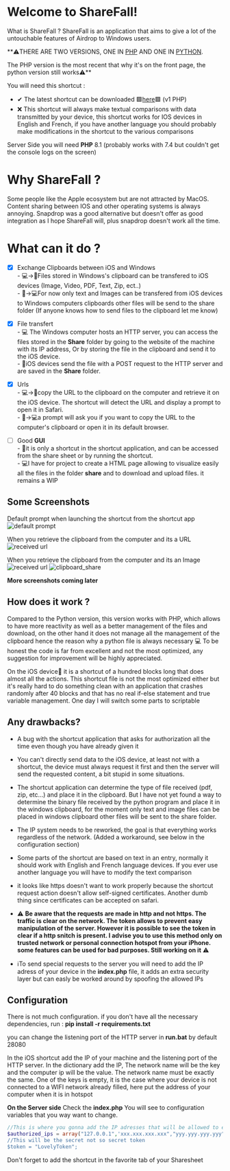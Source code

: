 # Welcome to ShareFall!
What is ShareFall ? ShareFall is an application that aims to give a lot of the untouchable features of Airdrop to Windows users. 


**⚠️THERE ARE TWO VERSIONS, ONE IN [PHP](https://github.com/noenic/ShareFall/tree/main/src/PHPVersion) AND ONE IN [PYTHON](https://github.com/noenic/ShareFall/tree/main/src/PHPVersion).

The PHP version is the most recent that why it's on the front page, the python version still works⚠️**




You will need this shortcut :
- ✔ The latest shortcut can be downloaded 🟩[here](https://www.icloud.com/shortcuts/ffc78f28751f4fa3a94fee8cc8619e8d)🟩 (v1 PHP)
- ❌ This shortcut will always make textual comparisons with data transmitted by your device, this shortcut works for IOS devices in English and French, if you have another language you should probably make modifications in the shortcut to the various comparisons

Server Side you will need **PHP** 8.1 (probably works with 7.4 but couldn't get the console logs on the screen)

# Why ShareFall ?
Some people like the Apple ecosystem but are not attracted by MacOS.
Content sharing between IOS and other operating systems is always annoying.  Snapdrop was a good alternative but doesn't offer as good integration as I hope ShareFall will, plus snapdrop doesn't work all the time. 


# What can it do ?

 

 - [x] Exchange Clipboards between iOS and Windows <br>
		 - 💻->📱Files stored in Windows's clipboard can be transfered to iOS devices (Image, Video, PDF, Text, Zip, ect..)<br>
		 - 📱->💻For now only text and Images can be transfered from iOS devices to Windows computers clipboards other files will be send to the share folder (If anyone knows how to send files to the clipboard let me know)

 - [x] File transfert <br>
		 - 💻 The Windows computer hosts an HTTP server, you can access the files stored in the **Share** folder by going to the website of the machine with its IP address, Or by storing the file in the clipboard and send it to the iOS device.<br>
		 - 📱iOS devices send the file with a POST request to the HTTP server and are saved in the **Share** folder.
	
- [x] Urls <br>
	     - 💻->📱copy the URL to the clipboard on the computer and retrieve it on the iOS device. The shortcut will detect the URL and display a prompt to open it in Safari.<br>
	     - 📱->💻a prompt will ask you if you want to copy the URL to the computer's clipboard or open it in its default browser.
- [ ] Good **GUI** <br>
		- 📱it is only a shortcut in the shortcut application, and can be accessed from the share sheet or by running the shortcut.<br>
		- 💻I have for project to create a HTML page allowing to visualize easily all the files in the folder **share** and to download and upload files. it remains a WIP
	
## Some Screenshots
Default prompt when launching the shortcut from the shortcut app
![default prompt](https://github.com/noenic/ShareFall/blob/main/images/generic_prompt.jpeg?raw=true)

When you retrieve the clipboard from the computer and its a URL
![received url](https://github.com/noenic/ShareFall/blob/main/images/is_that_a_url.jpeg?raw=true)

When you retrieve the clipboard from the computer and its an Image<br>
![received url](https://github.com/noenic/ShareFall/blob/main/images/get_image_from_PC_clipboard.png?raw=true)
![clipboard_share](https://github.com/noenic/ShareFall/blob/main/images/clipboard_share.gif?raw=true)

**More screenshots coming later**

## How does it work ?

Compared to the Python version, this version works with PHP, which allows to have more reactivity as well as a better management of the files and download, on the other hand it does not manage all the management of the clipboard hence the reason why a python file is always necessary 💻
To be honest the code is far from excellent and not the most optimized, any suggestion for improvement will be  highly appreciated.

On the iOS device📱 it is a  shortcut of a hundred blocks long that does almost all the actions. This shortcut file is not the most optimized either but it's really hard to do something clean with an application that crashes randomly after 40 blocks and that has no real if-else statement and true variable management. One day I will switch some parts to scriptable 



## Any drawbacks?

 - A bug with the shortcut application that asks for authorization all the time even though you have already given it

- You can't directly send data to the iOS device, at least not with a shortcut, the device must always request it first and then the server will send the requested content, a bit stupid in some situations.

- The shortcut application can determine the type of file received (pdf, zip, etc...) and place it in the clipboard. But I have not yet found a way to determine the binary file received by the python program and place it in the windows clipboard, for the moment only text and image files can be placed in windows clipboard other files will be sent to the share folder.

- The IP system needs to be reworked, the goal is that everything works regardless of the network.
	(Added a workaround, see below in the configuration section) 

- Some parts of the shortcut are based on text in an entry, normally it should work with English and French language devices.
If you ever use another language you will have to modify the text comparison

- it looks like https doesn't want to work properly because the shortcut request action doesn't allow self-signed certificates. Another dumb thing since certificates can be accepted on safari. 

- ⚠️ **Be aware that the requests are made in http and not https. The traffic is clear on the network. The token allows to prevent easy  manipulation of the server. However it is possible to see the token in clear if a http snitch is present.
I advise you to use this method only on trusted network or personal connection hotspot from your iPhone.
some features can be used for bad purposes.
Still working on it** ⚠️

- ℹ️To send special requests to the server you will need to add the IP adress of your device in the **index.php** file, it adds an extra security layer but can easly be worked around by spoofing the  allowed IPs  



## Configuration 
There is not much configuration.
if you don't have all the necessary dependencies, run : **pip install -r requirements.txt**

you can change the listening port of the HTTP server in **run.bat** by default 28080

In the iOS shortcut add the IP of your machine and the listening port of the HTTP server.
In the dictionary add the IP, The network name will be the key and the computer ip will be the value.
The network name must be exactly the same.
One of the keys is empty, it is the case where your device is not connected to a WIFI network already filled, here put the address of your computer when it is in hotspot 

**On the Server side**
Check the **index.php** You will see to configuration variables that you way want to change.
```php
//This is where you gonna add the IP adresses that will be allowed to execute requests
$authorized_ips = array("127.0.0.1",'xxx.xxx.xxx.xxx","yyy.yyy.yyy.yyy");
//This will be the secret not so secret token
$token = "LovelyToken";
```


Don't forget to add the shortcut in the favorite tab of your Sharesheet

